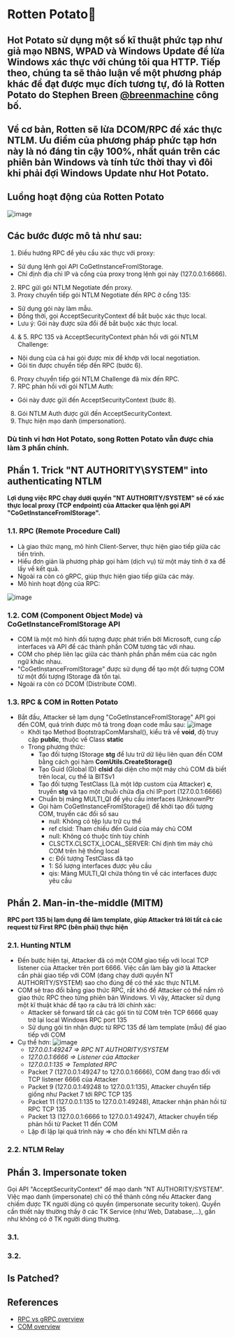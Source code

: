 # Rotten Potato🐛

## Hot Potato sử dụng một số kĩ thuật phức tạp như giả mạo NBNS, WPAD và Windows Update để lừa Windows xác thực với chúng tôi qua HTTP. Tiếp theo, chúng ta sẽ thảo luận về một phương pháp khác để đạt được mục đích tương tự, đó là Rotten Potato do Stephen Breen [@breenmachine](https://twitter.com/breenmachine) công bố.

## Về cơ bản, Rotten sẽ lừa DCOM/RPC để xác thực NTLM. Ưu điểm của phương pháp phức tạp hơn này là nó đáng tin cậy 100%, nhất quán trên các phiên bản Windows và tính tức thời thay vì đôi khi phải đợi Windows Update như Hot Potato.

## Luồng hoạt động của Rotten Potato
![image](https://github.com/LeThanhkosogian/Potato/assets/97555997/3b4ee42e-31de-4a99-bdbd-24d1eff91ea6)

## Các bước được mô tả như sau:
1. Điều hướng RPC để yêu cầu xác thực với proxy:
- Sử dụng lệnh gọi API CoGetInstanceFromIStorage.
- Chỉ định địa chỉ IP và cổng của proxy trong lệnh gọi này (127.0.0.1:6666).
2. RPC gửi gói NTLM Negotiate đến proxy.
3. Proxy chuyển tiếp gói NTLM Negotiate đến RPC ở cổng 135:
- Sử dụng gói này làm mẫu.
- Đồng thời, gọi AcceptSecurityContext để bắt buộc xác thực local.
- Lưu ý: Gói này được sửa đổi để bắt buộc xác thực local.
4. & 5. RPC 135 và AcceptSecurityContext phản hồi với gói NTLM Challenge:
- Nội dung của cả hai gói được mix để khớp với local negotiation.
- Gói tin được chuyển tiếp đến RPC (bước 6).
6. Proxy chuyển tiếp gói NTLM Challenge đã mix đến RPC.
7. RPC phản hồi với gói NTLM Auth:
- Gói này được gửi đến AcceptSecurityContext (bước 8).
8. Gói NTLM Auth được gửi đến AcceptSecurityContext.
9. Thực hiện mạo danh (impersonation).

### Dù tinh vi hơn Hot Potato, song Rotten Potato vẫn được chia làm 3 phần chính.

## Phần 1. Trick "NT AUTHORITY\SYSTEM" into authenticating NTLM
**Lợi dụng việc RPC chạy dưới quyền "NT AUTHORITY/SYSTEM" sẽ cố xác thực local proxy (TCP endpoint) của Attacker qua lệnh gọi API "CoGetInstanceFromIStorage".**
### 1.1. RPC (Remote Procedure Call)
- Là giao thức mạng, mô hình Client-Server, thực hiện giao tiếp giữa các tiến trình.
- Hiểu đơn giản là phương pháp gọi hàm (dịch vụ) từ một máy tính ở xa để lấy về kết quả.
- Ngoài ra còn có gRPC, giúp thực hiện giao tiếp giữa các máy.
- Mô hình hoạt động của RPC:
  
![image](https://github.com/LeThanhkosogian/Potato/assets/97555997/b85e48c3-b73e-441d-9958-5ecdf16e7158)
### 1.2. COM (Component Object Mode) và CoGetInstanceFromIStorage API
- COM là một mô hình đối tượng được phát triển bởi Microsoft, cung cấp interfaces và API để các thành phần COM tương tác với nhau.
- COM cho phép liên lạc giữa các thành phần phần mềm của các ngôn ngữ khác nhau.
- "CoGetInstanceFromIStorage" được sử dụng để tạo một đối tượng COM từ một đối tượng IStorage đã tồn tại.
- Ngoài ra còn có DCOM (Distribute COM).
### 1.3. RPC & COM in Rotten Potato
- Bắt đầu, Attacker sẽ lạm dụng "CoGetInstanceFromIStorage" API gọi đến COM, quá trình được mô tả trong đoạn code mẫu sau:
![image](https://github.com/LeThanhkosogian/Potato/assets/97555997/041bb2a1-3ce6-48f2-9881-15bcb47df599)
  - Khởi tạo Method BootstrapComMarshal(), kiểu trả về **void**, độ truy cập **public**, thuộc về Class **static**
  - Trong phương thức:
    - Tạo đối tượng IStorage **stg** để lưu trữ dữ liệu liên quan đến COM bằng cách gọi hàm **ComUtils.CreateStorage()**
    - Tạo Guid (Global ID) **clsid** đại diện cho một máy chủ COM đã biết trên local, cụ thể là BITSv1
    - Tạo đối tượng TestClass (Là một lớp custom của Attacker) **c**, truyền **stg** và tạo một chuỗi chứa địa chỉ IP:port (127.0.0.1:6666)
    - Chuẩn bị mảng MULTI_QI để yêu cầu interfaces IUnknownPtr
    - Gọi hàm CoGetInstanceFromIStorage() để khởi tạo đối tượng COM, truyền các đối số sau
      - null: Không có tệp lưu trữ cụ thể
      - ref clsid: Tham chiếu đến Guid của máy chủ COM
      - null: Không có thuộc tính tùy chỉnh
      - CLSCTX.CLSCTX_LOCAL_SERVER: Chỉ định tìm máy chủ COM trên hệ thống local
      - c: Đối tượng TestClass đã tạo
      - 1: Số lượng interfaces được yêu cầu
      - qis: Mảng MULTI_QI chứa thông tin về các interfaces được yêu cầu
## Phần 2. Man-in-the-middle (MITM)
**RPC port 135 bị lạm dụng để làm template, giúp Attacker trả lời tất cả các request từ First RPC (bên phải) thực hiện**
### 2.1. Hunting NTLM
- Đến bước hiện tại, Attacker đã có một COM giao tiếp với local TCP listener của Attacker trên port 6666. Việc cần làm bây giờ là Attacker cần phải giao tiếp với COM (đang chạy dưới quyền NT AUTHORITY/SYSTEM) sao cho đúng để có thể xác thực NTLM.
- COM sẽ trao đổi bằng giao thức RPC, rất khó để Attacker có thể nắm rõ giao thức RPC theo từng phiên bản Windows. Vì vậy, Attacker sử dụng một kĩ thuật khác để tạo ra câu trả lời chính xác:
  - Attacker sẽ forward tất cả các gói tin từ COM trên TCP 6666 quay trở lại local Windows RPC port 135
  - Sử dụng gói tin nhận được từ RPC 135 để làm template (mẫu) để giao tiếp với COM
- Cụ thể hơn:
  ![image](https://github.com/LeThanhkosogian/Potato/assets/97555997/da7b4f1b-1c94-4866-9427-946edb6305f5)
  - _127.0.0.1:49247 => RPC NT AUTHORITY/SYSTEM_
  - _127.0.0.1:6666 => Listener của Attacker_
  - _127.0.0.1:135 => Templated RPC_
  - Packet 7 (127.0.0.1:49247 to 127.0.0.1:6666), COM đang trao đổi với TCP listener 6666 của Attacker
  - Packet 9 (127.0.0.1:49248 to 127.0.0.1:135), Attacker chuyển tiếp giống như Packet 7 tới RPC TCP 135
  - Packet 11 (127.0.0.1:135 to 127.0.0.1:49248), Attacker nhận phản hồi từ RPC TCP 135
  - Packet 13 (127.0.0.1:6666 to 127.0.0.1:49247), Attacker chuyển tiếp phản hồi từ Packet 11 đến COM
  - Lặp đi lặp lại quá trình này => cho đến khi NTLM diễn ra
### 2.2. NTLM Relay
## Phần 3. Impersonate token
Gọi API "AcceptSecurityContext" để mạo danh "NT AUTHORITY/SYSTEM". Việc mạo danh (impersonate) chỉ có thể thành công nếu Attacker đang chiếm được TK người dùng có quyền (impersonate security token). Quyền cần thiết này thường thấy ở các TK Service (như Web, Database,...), gần như không có ở TK người dùng thường.
### 3.1. 
### 3.2.

## Is Patched?
## References
- [RPC vs gRPC overview](https://viblo.asia/p/gioi-thieu-ve-rpc-va-grpc-E1XVOxOZ4Mz)
- [COM overview](https://www.youtube.com/watch?app=desktop&v=7FA3PKyg3Vo&ab_channel=CSEMA)
